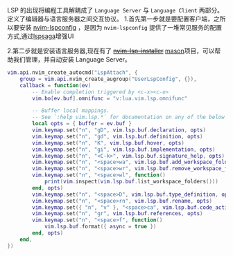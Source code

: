 LSP 的出现将编程工具解耦成了 `Language Server` 与 `Language Client` 两部分。定义了编辑器与语言服务器之间交互协议。
1.首先第一步就是要配置客户端，之所以要安装 [nvim-lspconfig](https://github.com/neovim/nvim-lspconfig) ，是因为 `nvim-lspconfig` 提供了一堆常见服务的配置方式,通过[lspsaga](https://github.com/glepnir/lspsaga.nvim)增强UI

2.第二步就是安装语言服务器,现在有了 [~~nvim-lsp-installer~~](https://github.com/williamboman/nvim-lsp-installer) [mason](https://github.com/williamboman/mason.nvim)项目，可以帮助我们管理，并自动安装 Language Server。

```lua
vim.api.nvim_create_autocmd("LspAttach", {
	group = vim.api.nvim_create_augroup("UserLspConfig", {}),
	callback = function(ev)
		-- Enable completion triggered by <c-x><c-o>
		vim.bo[ev.buf].omnifunc = "v:lua.vim.lsp.omnifunc"

		-- Buffer local mappings.
		-- See `:help vim.lsp.*` for documentation on any of the below functions
		local opts = { buffer = ev.buf }
		vim.keymap.set("n", "gD", vim.lsp.buf.declaration, opts)
		vim.keymap.set("n", "gd", vim.lsp.buf.definition, opts)
		vim.keymap.set("n", "K", vim.lsp.buf.hover, opts)
		vim.keymap.set("n", "gi", vim.lsp.buf.implementation, opts)
		vim.keymap.set("n", "<C-k>", vim.lsp.buf.signature_help, opts)
		vim.keymap.set("n", "<space>wa", vim.lsp.buf.add_workspace_folder, opts)
		vim.keymap.set("n", "<space>wr", vim.lsp.buf.remove_workspace_folder, opts)
		vim.keymap.set("n", "<space>wl", function()
			print(vim.inspect(vim.lsp.buf.list_workspace_folders()))
		end, opts)
		vim.keymap.set("n", "<space>D", vim.lsp.buf.type_definition, opts)
		vim.keymap.set("n", "<space>rn", vim.lsp.buf.rename, opts)
		vim.keymap.set({ "n", "v" }, "<space>ca", vim.lsp.buf.code_action, opts)
		vim.keymap.set("n", "gr", vim.lsp.buf.references, opts)
		vim.keymap.set("n", "<space>f", function()
			vim.lsp.buf.format({ async = true })
		end, opts)
	end,
})

```